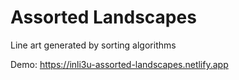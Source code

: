 # Assorted Landscapes

Line art generated by sorting algorithms

Demo: https://inli3u-assorted-landscapes.netlify.app
